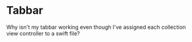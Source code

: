# Tabbar
Why isn't my tabbar working even though I've assigned each collection view controller to a swift file?
